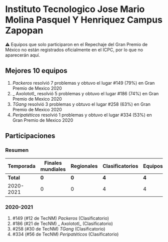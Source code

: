 # Instituto Tecnologico Jose Mario Molina Pasquel Y Henriquez Campus Zapopan

:warning: Equipos que solo participaron en el Repechaje del Gran Premio de México no están registrados oficialmente en el ICPC, por lo que no aparecerán aquí.

## Mejores 10 equipos

1. _Packeros_ resolvió 7 problemas y obtuvo el lugar #149 (79%) en Gran Premio de Mexico 2020
1. _ Axolototl_ resolvió 5 problemas y obtuvo el lugar #186 (74%) en Gran Premio de Mexico 2020
1. _TGang_ resolvió 3 problemas y obtuvo el lugar #258 (63%) en Gran Premio de Mexico 2020
1. _Peripatéticos_ resolvió 1 problemas y obtuvo el lugar #334 (53%) en Gran Premio de Mexico 2020

## Participaciones

### Resumen

| Temporada | Finales mundiales | Regionales | Clasificatorios | Equipos |
| --- | --- | --- | --- | --- |
| **Total** | **0** | **0** | **4** | **4** |
| 2020-2021 | 0 | 0 | 4 | 4 |

### 2020-2021

1. #149 (#12 de TecNM) _Packeros_ (Clasificatorio)
1. #186 (#21 de TecNM) _ Axolototl_ (Clasificatorio)
1. #258 (#30 de TecNM) _TGang_ (Clasificatorio)
1. #334 (#56 de TecNM) _Peripatéticos_ (Clasificatorio)



